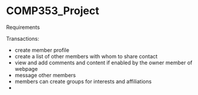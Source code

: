 # COMP353_Project
 
 Requirements

 Transactions:
 - create member profile
 - create a list of other members with whom to share contact
 - view and add comments and content if enabled by the owner member of webpage
 - message other members 
 - members can create groups for interests and affiliations
 - 
 
